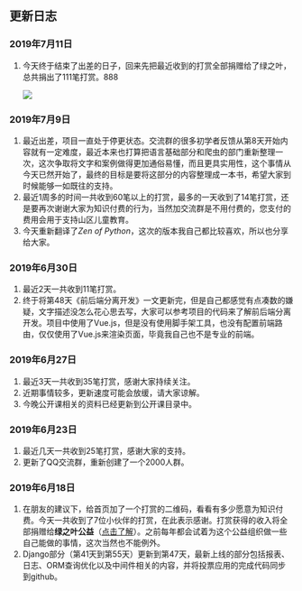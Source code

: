 ## 更新日志

### 2019年7月11日

1. 今天终于结束了出差的日子，回来先把最近收到的打赏全部捐赠给了绿之叶，总共捐出了111笔打赏。888

   ![](./res/donation.png)

### 2019年7月9日

1. 最近出差，项目一直处于停更状态。交流群的很多初学者反馈从第8天开始内容就有一定难度，最近本来也打算把语言基础部分和爬虫的部门重新整理一次，这次争取将文字和案例做得更加通俗易懂，而且更具实用性，这个事情从今天已然开始了，最终的目标是要将这部分的内容整理成一本书，希望大家到时候能够一如既往的支持。
2. 最近1周多的时间一共收到60笔以上的打赏，最多的一天收到了14笔打赏，还是要再次谢谢大家为知识付费的行为，当然加交流群是不用付费的，您支付的费用会用于支持山区儿童教育。
3. 今天重新翻译了*Zen of Python*，这次的版本我自己都比较喜欢，所以也分享给大家。

### 2019年6月30日

1. 最近2天一共收到11笔打赏。
2. 终于将第48天《前后端分离开发》一文更新完，但是自己都感觉有点凑数的嫌疑，文字描述没怎么花心思去写，大家可以参考项目的代码来了解前后端分离开发。项目中使用了Vue.js，但是没有使用脚手架工具，也没有配置前端路由，仅仅使用了Vue.js来渲染页面，毕竟我自己也不是专业的前端。

### 2019年6月27日

1. 最近3天一共收到35笔打赏，感谢大家持续关注。
2. 近期事情较多，更新速度可能会放缓，请大家谅解。
3. 今晚公开课相关的资料已经更新到公开课目录中。

### 2019年6月23日

1. 最近几天一共收到25笔打赏，感谢大家的支持。
2. 更新了QQ交流群，重新创建了一个2000人群。

### 2019年6月18日

1. 在朋友的建议下，给首页加了一个打赏的二维码，看看有多少愿意为知识付费。今天一共收到了7位小伙伴的打赏，在此表示感谢。打赏获得的收入将全部捐赠给**绿之叶公益**（[点击了解](<https://baike.baidu.com/item/%E7%BB%BF%E4%B9%8B%E5%8F%B6%E5%85%AC%E7%9B%8A>)）。之前每年都会试着为这个公益组织做一些自己能做的事情，这次当然也不能例外。
2. Django部分（第41天到第55天）更新到第47天，最新上线的部分包括报表、日志、ORM查询优化以及中间件相关的内容，并将投票应用的完成代码同步到github。

